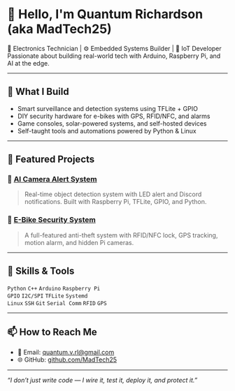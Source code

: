 # 👋 Hello, I'm Quantum Richardson (aka MadTech25)

🔧 Electronics Technician | ⚙️ Embedded Systems Builder | 📡 IoT Developer  
Passionate about building real-world tech with Arduino, Raspberry Pi, and AI at the edge.

---

## 🔨 What I Build
- Smart surveillance and detection systems using TFLite + GPIO
- DIY security hardware for e-bikes with GPS, RFID/NFC, and alarms
- Game consoles, solar-powered systems, and self-hosted devices
- Self-taught tools and automations powered by Python & Linux

---

## 🚀 Featured Projects

### 🔹 [AI Camera Alert System](https://github.com/MadTech25/ai-camera-alert)
> Real-time object detection system with LED alert and Discord notifications. Built with Raspberry Pi, TFLite, GPIO, and Python.

### 🔹 [E-Bike Security System](https://github.com/MadTech25/e-bike-security-system)
> A full-featured anti-theft system with RFID/NFC lock, GPS tracking, motion alarm, and hidden Pi cameras.

---

## 🧰 Skills & Tools
`Python` `C++` `Arduino` `Raspberry Pi`  
`GPIO` `I2C/SPI` `TFLite` `Systemd`  
`Linux` `SSH` `Git` `Serial Comm` `RFID` `GPS`  

---

## 📫 How to Reach Me
- 📧 Email: quantum.v.rl@gmail.com
- 🌐 GitHub: [github.com/MadTech25](https://github.com/MadTech25)

---

_“I don’t just write code — I wire it, test it, deploy it, and protect it.”_